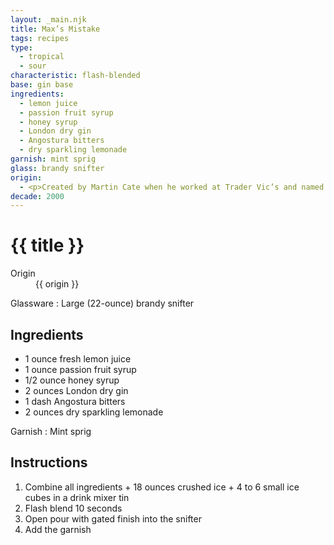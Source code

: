 ```yaml
---
layout: _main.njk
title: Max’s Mistake
tags: recipes
type:
  - tropical
  - sour
characteristic: flash-blended
base: gin base
ingredients:
  - lemon juice
  - passion fruit syrup
  - honey syrup
  - London dry gin
  - Angostura bitters
  - dry sparkling lemonade
garnish: mint sprig
glass: brandy snifter
origin:
  - <p>Created by Martin Cate when he worked at Trader Vic’s and named in honor of Tiki-Ti’s <cite>Ray’s Mistake</cite>. The drink was the result of Cate accidentally combining two other drinks.</p><p><q>Max</q> is Cate’s mother’s nickname for her son.</p>
decade: 2000
---
```

<!-- markdownlint-disable MD025 -->
# {{ title }}
<!-- markdownlint-disable MD025 -->

<dl>
  <dt>Origin</dt>
  <dd>
    <stack-l>{{ origin }}</stack-l>
  </dd>
</dl>

Glassware
  : Large (22-ounce) brandy snifter

## Ingredients

* 1 ounce fresh lemon juice
* 1 ounce passion fruit syrup
* 1/2 ounce honey syrup
* 2 ounces London dry gin
* 1 dash Angostura bitters
* 2 ounces dry sparkling lemonade

Garnish
  : Mint sprig

## Instructions

1. Combine all ingredients + 18 ounces crushed ice + 4 to 6 small ice cubes in a drink mixer tin
2. Flash blend 10 seconds
3. Open pour with gated finish into the snifter
4. Add the garnish
